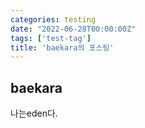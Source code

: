 ```yaml
---
categories: testing
date: "2022-06-28T00:00:00Z"
tags: ['test-tag']
title: 'baekara의 포스팅'
---
```


## baekara
나는eden다.
